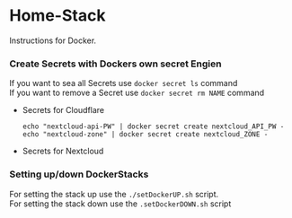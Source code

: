 # Home-Stack
Instructions for Docker.

### Create Secrets with Dockers own secret Engien
If you want to sea all Secrets use `docker secret ls` command <br>
If you want to remove a Secret use `docker secret rm NAME` command

- Secrets for Cloudflare
  
  `echo "nextcloud-api-PW" | docker secret create nextcloud_API_PW -` <br>
  `echo "nextcloud-zone" | docker secret create nextcloud_ZONE -`

- Secrets for Nextcloud


### Setting up/down DockerStacks
For setting the stack up use the `./setDockerUP.sh` script. <br>
For setting the stack down use the `.setDockerDOWN.sh` script 
